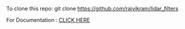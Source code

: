 To clone this repo: git clone https://github.com/rajvikram/lidar_filters

For Documentation : [CLICK HERE](https://rawgit.com/rajvikram/lidar_filters/master/docs/html/index.html)

